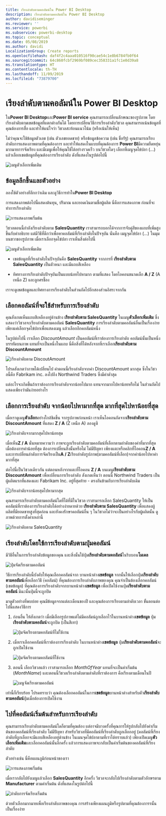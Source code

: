 ```yaml
---
title: เรียงลำดับตามคอลัมน์ใน Power BI Desktop
description: เรียงลำดับตามคอลัมน์ใน Power BI Desktop
author: davidiseminger
ms.reviewer: ''
ms.service: powerbi
ms.subservice: powerbi-desktop
ms.topic: conceptual
ms.date: 05/08/2019
ms.author: davidi
LocalizationGroup: Create reports
ms.openlocfilehash: daf4f2c4aaa010516f90cae54c1e8b6784fb0f64
ms.sourcegitcommit: 64c860fcbf2969bf089cec358331a1fc1e0d39a8
ms.translationtype: HT
ms.contentlocale: th-TH
ms.lasthandoff: 11/09/2019
ms.locfileid: "73879700"
---
```

# <a name="sort-by-column-in-power-bi-desktop"></a>เรียงลำดับตามคอลัมน์ใน Power BI Desktop
ใน**Power BI Desktop**และ**Power BI service** คุณสามารถเปลี่ยนลักษณะของรูปภาพ โดยเรียงลำดับตามเขตข้อมูลที่แตกต่างกันได้ โดยการเปลี่ยนวิธีการเรียงลำดับวิชวล คุณสามารถเน้นข้อมูลที่คุณต้องการสื่อ และทำให้แน่ใจว่า วิชวลสะท้อนแนวโน้ม (หรือเน้นให้เห็น)

ไม่ว่าคุณจะใช้ข้อมูลตัวเลข (เช่น ตัวเลขยอดขาย) หรือข้อมูลข้อความ (เช่น ชื่อรัฐ) คุณสามารถเรียงลำดับการแสดงภาพตามที่คุณต้องการ และทำให้แสดงในแบบที่คุณต้องการ  **Power BI**มีความยืดหยุ่นมากมายการจัดเรียง และมีเมนูเพื่อให้คุณใช้ได้อย่างรวดเร็ว บนวิชวลใดๆ เลือกที่เมนูจุดไข่ปลา (...) แล้วเลือกเขตข้อมูลที่คุณต้องการเรียงลำดับ ดังที่แสดงในรูปต่อไปนี้

![เมนูตัวเลือกเพิ่มเติม](media/desktop-sort-by-column/sortbycolumn_2.png)

## <a name="more-depth-and-an-example"></a>ข้อมูลลึกขึ้นและตัวอย่าง
ลองใช้ตัวอย่างทีลึกกว่าเดิม และดูวิธีการทำใน**Power BI Desktop**

การแสดงภาพต่อไปนี้แสดงต้นทุน, ปริมาณ และยอดเงินตามชื่อผู้ผลิต นี่คือการแสดงภาพ ก่อนที่จะทำการเรียงลำดับ

![การแสดงภาพเริ่มต้น](media/desktop-sort-by-column/sortbycolumn_1.png)

วิชวลตอนนี้กำลังเรียงลำดับตาม **SalesQuantity** เราสามารถบอกได้จากการจับคู่สีของแถบที่เพิ่มสูงขึ้นกับคำอธิบาย แต่มีวิธีที่ดีกว่าเพื่อหาคอลัมน์ที่เรียงลำดับในปัจจุบัน นั่นคือ เมนูจุดไข่ปลา (...) ในมุมบนขวาของรูปภาพ เมื่อเราเลือกจุดไข่ปลา เราเห็นสิ่งต่อไปนี้

![เมนูตัวเลือกเพิ่มเติม](media/desktop-sort-by-column/sortbycolumn_2.png)

* เขตข้อมูลที่เรียงลำดับในปัจจุบันคือ **SalesQuantity** จากการที่ **เรียงลำดับตาม SalesQuantity** เป็นตัวหนา และมีแถบสีเหลือง 

* ทิศทางการเรียงลำดับปัจจุบันเป็นแบบน้อยไปหามาก ตามที่แสดง โดยไอคอนขนาดเล็ก **A / Z** (A เหนือ Z) และลูกศรชี้ลง

เราจะดูเขตข้อมูลและทิศทางการเรียงลำดับในส่วนถัดไปอีกสองส่วนอิสระจากกัน

## <a name="selecting-which-column-to-use-for-sorting"></a>เลือกคอลัมน์ที่จะใช้สำหรับการเรียงลำดับ
คุณสังเกตเห็นแถบสีเหลืองอยู่ด้านข้าง **เรียงลำดับตาม SalesQuantity** ในเมนู**ตัวเลือกเพิ่มเติม** ซึ่งแสดงว่าวิชวลจะเรียงลำดับตามคอลัมน์ **SalesQuantity** การเรียงลำดับตามคอลัมน์อื่นเป็นเรื่องง่าย เพียงแค่เลือกจุดไข่ปลาเพื่อแสดงเมนู แล้วเลือกอีกคอลัมน์หนึ่ง

ในรูปต่อไปนี้ เราเลือก *DiscountAmount* เป็นคอลัมน์ที่เราต้องการเรียงลำดับ คอลัมน์นั้นเป็นหนึ่งบรรทัดบนภาพ แทนที่จะเป็นหนึ่งในแถบ นี่คือสิ่งที่ได้หลังจากที่เราเลือก**เรียงลำดับตาม DiscountAmount**

![เรียงลำดับตาม DiscoutAmount](media/desktop-sort-by-column/sortbycolumn_3.png)

โปรดสังเกตว่าภาพได้เปลี่ยนไป ค่าตอนนี้เรียงลำดับจากค่า DiscountAmount มากสุด ซึ่งในวิชวลนี้คือ Fabrikam inc. ลงไปถึง Northwind Traders ซึ่งมีค่าต่ำสุด 

แต่อะไรจะเกิดขึ้นถ้าเราต้องการเรียงลำดับจากน้อยไปมาก แทนจากมากไปหาน้อยหรือไม่ ในส่วนถัดไปแสดงเพียงว่ามันง่ายอย่างไร

## <a name="selecting-the-sort-order---smallest-to-largest-largest-to-smallest"></a>เลือกการเรียงลำดับ จากน้อยไปหามากที่สุด มากที่สุดไปหาน้อยที่สุด
เมื่อเราดูเมนู**ตัวเลือก**อย่างใกล้ชิดขึ้น จากรูปภาพก่อนหน้า เราเห็นไอคอนถัดจาก**เรียงลำดับตาม DiscountAmount** ที่แสดง **Z / A** (Z เหนือ A) ลองดูซิ

![เรียงลำดับจากมากสุดไปหาน้อยสุด](media/desktop-sort-by-column/sortbycolumn_4.png)

เมื่อเห็น**Z / A** นั่นหมายความว่า ภาพจะถูกเรียงลำดับตามคอลัมน์ที่เลือกตามลำดับของค่าที่มากที่สุดเมื่อต้องการค่าน้อยที่สุด ต้องการเปลี่ยนสิ่งนั้นหรือไม่ ไม่มีปัญหา เพียงแตะหรือคลิกที่ไอคอน**Z / A** และการเปลี่ยนลำดับการจัดเรียงเป็น**A / Z**เรียงลำดับรูปภาพ(ตามคอลัมน์ที่เลือก)จากค่าน้อยไปหาค่ามากที่สุด

ต่อไปนี้เป็นวิชวลเดียวกัน แต่ตอนหลังจากแตะที่ไอคอน **Z / A** บนเมนู**เรียงลำดับตาม DiscountAmount** เพื่อเปลี่ยนการเรียงลำดับ สังเกตเห็นว่า ตอนนี้ Northwind Traders เป็นผู้ผลิตแรกที่แสดงและ Fabrikam Inc. อยู่ที่สุดท้าย - ตรงกันข้ามกับการเรียงลำดับเดิม

![เรียงลำดับจากน้อยสุดไปหามากสุด](media/desktop-sort-by-column/sortbycolumn_5.png)

คุณสามารถเรียงลำดับตามคอลัมน์ใดที่ได้ที่มีในวิชวล เราสามารถเลือก SalesQuantity ให้เป็นคอลัมน์ที่เราต้องการเรียงลำดับได้อย่างง่ายดายด้วย **เรียงลำดับตาม SalesQuantity** เพื่อแสดงผู้ผลิตที่มียอดขายสูงที่สุดก่อน และยังคงรักษาคอลัมน์อื่น ๆ ในวิชวลไม่ว่าจะเป็นอย่างไรกับผู้ผลิตนั้น ดูภาพด้วยการตั้งค่าเหล่านี้

![เรียงลำดับตาม SalesQuantity](media/desktop-sort-by-column/sortbycolumn_6.png)

## <a name="sort-using-the-sort-by-column-button"></a>เรียงลำดับโดยใช้การเรียงลำดับตามปุ่มคอลัมน์
มีวิธีอื่นในการเรียงลำดับข้อมูลของคุณ และสิ่งนั้นใช้ปุ่ม**เรียงลำดับตามคอลัมน์**ในริบบอน**โมเดล**

![ปุ่มจัดเรียงตามคอลัมน์](media/desktop-sort-by-column/sortbycolumn_8.png)

วิธีการเรียงลำดับนี้บังคับให้คุณเลือกคอลัมน์จาก บานหน้าต่าง**เขตข้อมูล** จากนั้นให้เลือกปุ่ม**เรียงลำดับตามคอลัมน์**เพื่อเลือกวิธี (่คอลัมน์) ที่คุณต้องการเรียงลำดับภาพของคุณ คุณจำเป็นต้องเลือกคอลัมน์ (เขตข้อมูล) ที่คุณต้องการเรียงลำดับจากบานหน้าต่าง**เขตข้อมูล** เพื่อเปิดใช้งานปุ่ม**เรียงลำดับตามคอลัมน์** มิฉะนั้นปุ่มนี้จะถูกปิด

มาดูตัวอย่างที่พบบ่อย คุณมีข้อมูลจากแต่ละเดือนของปี และคุณต้องการเรียงตามลำดับเวลา ขั้นตอนต่อไปนี้แสดงวิธีการ

1. ก่อนอื่น ให้สังเกตว่า เมื่อมีเลือกรูปภาพแต่ไม่มีคอลัมน์ถูกเลือกไว้ในบานหน้าต่าง**เขตข้อมูล** ปุ่ม**เรียงลำดับตามคอลัมน์**จะถูกปิด (เป็นสีเทา)
   
   ![ปุ่มจัดเรียงตามคอลัมน์ที่ไม่ใช้งาน](media/desktop-sort-by-column/sortbycolumn_9.png)

2. เมื่อเราเลือกคอลัมน์ที่เราต้องการเรียงลำดับ ในบานหน้าต่าง**เขตข้อมูล** ปุ่ม**เรียงลำดับตามคอลัมน์**จะถูกเปิดใช้งาน
   
   ![ปุ่มจัดเรียงตามคอลัมน์ที่ใช้งาน](media/desktop-sort-by-column/sortbycolumn_10.png)
3. ตอนนี้ เลือกวิชวลแล้ว เราสามารถเลือก *MonthOfYear* แทนที่จะเป็นค่าเริ่มต้น (*MonthName*) และตอนนี้วิชวลเรียงลำดับตามลำดับที่เราต้องการ คือเรียงตามเดือนในปี
   
   ![เมนูจัดเรียงตามคอลัมน์](media/desktop-sort-by-column/sortbycolumn_11.png)

เท่านี้ก็เรียบร้อย โปรดทราบว่า คุณต้องเลือกคอลัมน์ในการ**เขตข้อมูล**บานหน้าต่างสำหรับตัว**เรียงลำดับตามคอลัมน์**ปุ่มเมื่อต้องการเปิดใช้งาน

## <a name="getting-back-to-default-column-for-sorting"></a>ไปที่คอลัมน์เริ่มต้นสำหรับการเรียงลำดับ
คุณสามารถเรียงลำดับตามคอลัมน์ใดก็ตามที่คุณต้อง แต่อาจมีบางครั้งที่คุณการให้รูปกลับไปยังค่าเริ่มต้นของคอลัมน์ที่เรียงลำดับ ไม่มีปัญหา สำหรับวิชวลที่มีคอลัมน์ที่เรียงลำดับถูกเลือกอยู่ (คอลัมน์ที่เรียงลำดับที่ถูกเลือกจะมีแถบสีเหลืองอยู่ด้านข้าง ในเมนจุดไข่ปลาตามที่เราได้ทราบแล้ว) เพียงเปิดเมนู**ตัวเลือกเพิ่มเติม**และเลือกคอลัมน์นั้นอีกครั้ง แล้วการแสดงภาพจะกลับเป็นค่าเริ่มต้นของคอลัมน์ที่เรียงลำดับ

ตัวอย่างเช่น นี่คือแผนภูมิก่อนหน้าของเรา

![การแสดงภาพเริ่มต้น](media/desktop-sort-by-column/sortbycolumn_6.png)

เมื่อเรากลับไปยังเมนูแล้วเลือก **SalesQuantity** อีกครั้ง วิชวลจะกลับไปเรียงลำดับตามตัวอักษรตาม **Manufacturer** ตามค่าเริ่มต้น ดังที่แสดงในรูปต่อไปนี้

![ลำดับการจัดเรียงเริ่มต้น](media/desktop-sort-by-column/sortbycolumn_7.png)

ด้วยตัวเลือกมากมายเพื่อเรียงลำดับภาพของคุณ การสร้างเพียงแผนภูมิหรือรูปตามที่คุณต้องการรนั้นเป็นเรื่องง่าย

